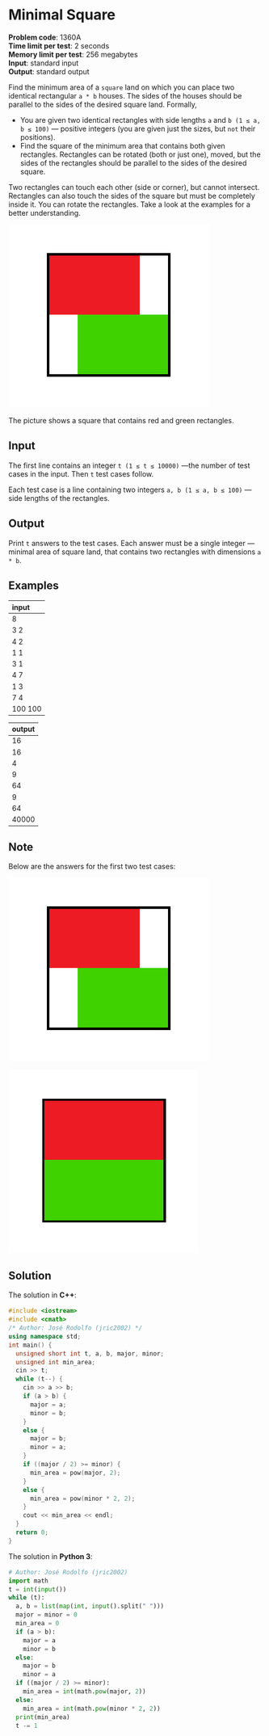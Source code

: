 # Minimal Square
**Problem code**: 1360A  
**Time limit per test**: 2 seconds  
**Memory limit per test**: 256 megabytes  
**Input**: standard input  
**Output**: standard output  

Find the minimum area of a `square` land on which you can place two identical rectangular `a * b` houses. The sides of the houses should be parallel to the sides of the desired square land.
Formally,
* You are given two identical rectangles with side lengths `a` and `b (1 ≤ a, b ≤ 100)` — positive integers (you are given just the sizes, but `not` their positions).
* Find the square of the minimum area that contains both given rectangles. Rectangles can be rotated (both or just one), moved, but the sides of the rectangles should be parallel to the sides of the desired square.

Two rectangles can touch each other (side or corner), but cannot intersect. 
Rectangles can also touch the sides of the square but must be completely inside it. You can rotate the rectangles. Take a look at the examples for a better understanding.

![Minimal Square - Example 1](./minimal-square-example-1.png)

The picture shows a square that contains red and green rectangles.

## Input
The first line contains an integer `t (1 ≤ t ≤ 10000)` —the number of test cases in the input. Then `t` test cases follow.

Each test case is a line containing two integers `a, b (1 ≤ a, b ≤ 100)` — side lengths of the rectangles.

## Output
Print `t` answers to the test cases. Each answer must be a single integer — minimal area of square land, that contains two rectangles with dimensions `a * b`.

## Examples
| input |
| :--- |
| 8 |
| 3 2 |
| 4 2 |
| 1 1 |
| 3 1 |
| 4 7 |
| 1 3 |
| 7 4 |
| 100 100 |

| output |
| :--- |
| 16 |
| 16 |
| 4 |
| 9 |
| 64 |
| 9 |
| 64 |
| 40000 |

## Note
Below are the answers for the first two test cases:

![Minimal Square - Example 1](./minimal-square-example-1.png)

![Minimal Square - Example 1](./minimal-square-example-2.png)

## Solution
The solution in **C++**:
```cpp
#include <iostream>
#include <cmath>
/* Author: José Rodolfo (jric2002) */
using namespace std;
int main() {
  unsigned short int t, a, b, major, minor;
  unsigned int min_area;
  cin >> t;
  while (t--) {
    cin >> a >> b;
    if (a > b) {
      major = a;
      minor = b;
    }
    else {
      major = b;
      minor = a;
    }
    if ((major / 2) >= minor) {
      min_area = pow(major, 2);
    }
    else {
      min_area = pow(minor * 2, 2);
    }
    cout << min_area << endl;
  }
  return 0;
}
```

The solution in **Python 3**:
```python
# Author: José Rodolfo (jric2002)
import math
t = int(input())
while (t):
  a, b = list(map(int, input().split(" ")))
  major = minor = 0
  min_area = 0
  if (a > b):
    major = a
    minor = b
  else:
    major = b
    minor = a
  if ((major / 2) >= minor):
    min_area = int(math.pow(major, 2))
  else:
    min_area = int(math.pow(minor * 2, 2))
  print(min_area)
  t -= 1
```
